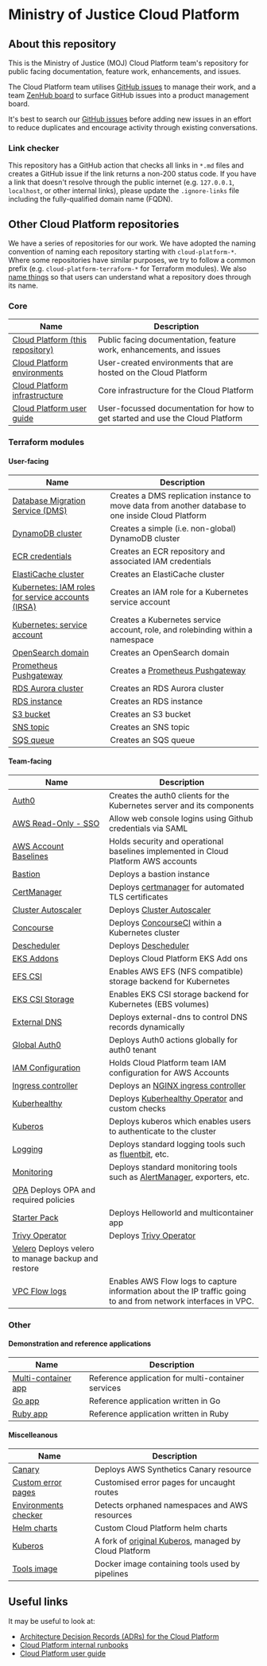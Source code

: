 # Ministry of Justice Cloud Platform

## About this repository

This is the Ministry of Justice (MOJ) Cloud Platform team's repository for public facing documentation, feature work, enhancements, and issues.

The Cloud Platform team utilises [GitHub issues](https://github.com/ministryofjustice/cloud-platform/issues) to manage their work, and a team [ZenHub board](https://app.zenhub.com/workspaces/cloud-platform-team-5ccb0b8a81f66118c983c189/board) to surface GitHub issues into a product management board.

It's best to search our [GitHub issues](https://github.com/ministryofjustice/cloud-platform/issues) before adding new issues in an effort to reduce duplicates and encourage activity through existing conversations.

### Link checker

This repository has a GitHub action that checks all links in `*.md` files and creates a GitHub issue if the link returns a non-200 status code. If you have a link that doesn't resolve through the public internet (e.g. `127.0.0.1`, `localhost`, or other internal links), please update the `.ignore-links` file including the fully-qualified domain name (FQDN).

## Other Cloud Platform repositories

We have a series of repositories for our work. We have adopted the naming convention of naming each repository starting with `cloud-platform-*`. Where some repositories have similar purposes, we try to follow a common prefix (e.g. `cloud-platform-terraform-*` for Terraform modules). We also [name things](https://technical-guidance.service.justice.gov.uk/documentation/standards/naming-things.html#naming-things) so that users can understand what a repository does through its name.

### Core

| Name                                                                                                | Description                                                                   |
| --------------------------------------------------------------------------------------------------- | ----------------------------------------------------------------------------- |
| [Cloud Platform (this repository)](https://github.com/ministryofjustice/cloud-platform)             | Public facing documentation, feature work, enhancements, and issues           |
| [Cloud Platform environments](https://github.com/ministryofjustice/cloud-platform-environments)     | User-created environments that are hosted on the Cloud Platform               |
| [Cloud Platform infrastructure](https://github.com/ministryofjustice/cloud-platform-infrastructure) | Core infrastructure for the Cloud Platform                                    |
| [Cloud Platform user guide](https://github.com/ministryofjustice/cloud-platform-user-guide)         | User-focussed documentation for how to get started and use the Cloud Platform |

### Terraform modules

#### User-facing

| Name                                                                                                                    | Description                                                                                        |
| ----------------------------------------------------------------------------------------------------------------------- | -------------------------------------------------------------------------------------------------- |
| [Database Migration Service (DMS)](https://github.com/ministryofjustice/cloud-platform-terraform-dms)                   | Creates a DMS replication instance to move data from another database to one inside Cloud Platform |
| [DynamoDB cluster](https://github.com/ministryofjustice/cloud-platform-terraform-dynamodb-cluster)                      | Creates a simple (i.e. non-global) DynamoDB cluster                                                |
| [ECR credentials](https://github.com/ministryofjustice/cloud-platform-terraform-ecr-credentials)                        | Creates an ECR repository and associated IAM credentials                                           |
| [ElastiCache cluster](https://github.com/ministryofjustice/cloud-platform-terraform-elasticache-cluster)                | Creates an ElastiCache cluster                                                                     |
| [Kubernetes: IAM roles for service accounts (IRSA)](https://github.com/ministryofjustice/cloud-platform-terraform-irsa) | Creates an IAM role for a Kubernetes service account                                               |
| [Kubernetes: service account](https://github.com/ministryofjustice/cloud-platform-terraform-serviceaccount)             | Creates a Kubernetes service account, role, and rolebinding within a namespace                     |
| [OpenSearch domain](https://github.com/ministryofjustice/cloud-platform-terraform-opensearch)                           | Creates an OpenSearch domain                                                                       |
| [Prometheus Pushgateway](https://github.com/ministryofjustice/cloud-platform-terraform-pushgateway)                     | Creates a [Prometheus Pushgateway](https://prometheus.io/docs/instrumenting/pushing/)              |
| [RDS Aurora cluster](https://github.com/ministryofjustice/cloud-platform-terraform-rds-aurora)                          | Creates an RDS Aurora cluster                                                                      |
| [RDS instance](https://github.com/ministryofjustice/cloud-platform-terraform-rds-instance)                              | Creates an RDS instance                                                                            |
| [S3 bucket](https://github.com/ministryofjustice/cloud-platform-terraform-s3-bucket)                                    | Creates an S3 bucket                                                                               |
| [SNS topic](https://github.com/ministryofjustice/cloud-platform-terraform-sns-topic)                                    | Creates an SNS topic                                                                               |
| [SQS queue](https://github.com/ministryofjustice/cloud-platform-terraform-sqs)                                          | Creates an SQS queue                                                                               |

#### Team-facing

| Name                                                                                                                       | Description                                                                                                                         |
| -------------------------------------------------------------------------------------------------------------------------- | ----------------------------------------------------------------------------------------------------------------------------------- |
| [Auth0](https://github.com/ministryofjustice/cloud-platform-terraform-auth0)                                               | Creates the auth0 clients for the Kubernetes server and its components                                                              |
| [AWS Read-Only - SSO](https://github.com/ministryofjustice/cloud-platform-terraform-aws-sso)                               | Allow web console logins using Github credentials via SAML                                                                          |
| [AWS Account Baselines](https://github.com/ministryofjustice/cloud-platform-terraform-awsaccounts-baselines)               | Holds security and operational baselines implemented in Cloud Platform AWS accounts                                                 |
| [Bastion](https://github.com/ministryofjustice/cloud-platform-terraform-bastion)                                           | Deploys a bastion instance                                                                                                          |
| [CertManager](https://github.com/ministryofjustice/cloud-platform-terraform-certmanager)                                   | Deploys [certmanager](https://cert-manager.io/docs/installation/) for automated TLS certificates                                    |
| [Cluster Autoscaler](https://github.com/ministryofjustice/cloud-platform-terraform-cluster-autoscaler)                     | Deploys [Cluster Autoscaler](https://github.com/kubernetes/autoscaler/tree/master/cluster-autoscaler)                               |
| [Concourse](https://github.com/ministryofjustice/cloud-platform-terraform-concourse)                                       | Deploys [ConcourseCI](https://concourse-ci.org/) within a Kubernetes cluster                                                        |
| [Descheduler](https://github.com/ministryofjustice/cloud-platform-terraform-descheduler)                                   | Deploys [Descheduler](https://github.com/kubernetes-sigs/descheduler#descheduler-for-kubernetes)                                    |
| [EKS Addons](https://github.com/ministryofjustice/cloud-platform-terraform-eks-add-ons)                                    | Deploys Cloud Platform EKS Add ons                                                                                                  |
| [EFS CSI](https://github.com/ministryofjustice/cloud-platform-terraform-efs-csi)                                           | Enables AWS EFS (NFS compatible) storage backend for Kubernetes                                                                     |
| [EKS CSI Storage](https://github.com/ministryofjustice/cloud-platform-terraform-eks-csi)                                   | Enables EKS CSI storage backend for Kubernetes (EBS volumes)                                                                        |
| [External DNS](https://github.com/ministryofjustice/cloud-platform-terraform-external-dns)                                 | Deploys external-dns to control DNS records dynamically                                                                             |
| [Global Auth0](https://github.com/ministryofjustice/cloud-platform-terraform-global-resources-auth0)                       | Deploys Auth0 actions globally for auth0 tenant                                                                                     |
| [IAM Configuration](https://github.com/ministryofjustice/cloud-platform-terraform-awsaccounts-iam)                         | Holds Cloud Platform team IAM configuration for AWS Accounts                                                                        |
| [Ingress controller](https://github.com/ministryofjustice/cloud-platform-terraform-ingress-controller)                     | Deploys an [NGINX ingress controller](https://github.com/kubernetes/ingress-nginx)                                                  |
| [Kuberhealthy](https://github.com/ministryofjustice/cloud-platform-terraform-kuberhealthy)                                 | Deploys [Kuberhealthy Operator](https://github.com/kuberhealthy/kuberhealthy) and custom checks                                     |
| [Kuberos](https://github.com/ministryofjustice/cloud-platform-terraform-kuberos)                                           | Deploys kuberos which enables users to authenticate to the cluster                                                                  |
| [Logging](https://github.com/ministryofjustice/cloud-platform-terraform-logging)                                           | Deploys standard logging tools such as [fluentbit](https://fluentbit.io/), etc.                                                     |
| [Monitoring](https://github.com/ministryofjustice/cloud-platform-terraform-monitoring)                                     | Deploys standard monitoring tools such as [AlertManager](https://prometheus.io/docs/alerting/latest/alertmanager/), exporters, etc. |
| [OPA](https://github.com/ministryofjustice/cloud-platform-terraform-opa) Deploys OPA and required policies                 |
| [Starter Pack](https://github.com/ministryofjustice/cloud-platform-terraform-starter-pack)                                 | Deploys Helloworld and multicontainer app                                                                                           |
| [Trivy Operator](https://github.com/ministryofjustice/cloud-platform-terraform-trivy-operator)                             | Deploys [Trivy Operator](https://aquasecurity.github.io/trivy-operator/v0.1.5/operator/installation/helm/)                          |
| [Velero](https://github.com/ministryofjustice/cloud-platform-terraform-velero) Deploys velero to manage backup and restore |
| [VPC Flow logs](https://github.com/ministryofjustice/cloud-platform-terraform-flow-logs)                                   | Enables AWS Flow logs to capture information about the IP traffic going to and from network interfaces in VPC.                      |

### Other

#### Demonstration and reference applications

| Name                                                                                                | Description                                        |
| --------------------------------------------------------------------------------------------------- | -------------------------------------------------- |
| [Multi-container app](https://github.com/ministryofjustice/cloud-platform-multi-container-demo-app) | Reference application for multi-container services |
| [Go app](https://github.com/ministryofjustice/cloud-platform-reference-app)                         | Reference application written in Go                |
| [Ruby app](https://github.com/ministryofjustice/cloud-platform-helloworld-ruby-app)                 | Reference application written in Ruby              |

#### Miscelleanous

| Name                                                                                             | Description                                                                              |
| ------------------------------------------------------------------------------------------------ | ---------------------------------------------------------------------------------------- |
| [Canary](https://github.com/ministryofjustice/cloud-platform-terraform-canary)                   | Deploys AWS Synthetics Canary resource                                                   |
| [Custom error pages](https://github.com/ministryofjustice/cloud-platform-custom-error-pages)     | Customised error pages for uncaught routes                                               |
| [Environments checker](https://github.com/ministryofjustice/cloud-platform-environments-checker) | Detects orphaned namespaces and AWS resources                                            |
| [Helm charts](https://github.com/ministryofjustice/cloud-platform-helm-charts)                   | Custom Cloud Platform helm charts                                                        |
| [Kuberos](https://github.com/ministryofjustice/cloud-platform-kuberos)                           | A fork of [original Kuberos](https://github.com/negz/kuberos), managed by Cloud Platform |
| [Tools image](https://github.com/ministryofjustice/cloud-platform-tools-image)                   | Docker image containing tools used by pipelines                                          |

## Useful links

It may be useful to look at:

- [Architecture Decision Records (ADRs) for the Cloud Platform](architecture-decision-record)
- [Cloud Platform internal runbooks](https://runbooks.cloud-platform.service.justice.gov.uk)
- [Cloud Platform user guide](https://user-guide.cloud-platform.service.justice.gov.uk)
